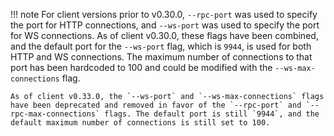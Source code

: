 !!! note
    For client versions prior to v0.30.0, `--rpc-port` was used to specify the port for HTTP connections, and `--ws-port` was used to specify the port for WS connections. As of client v0.30.0, these flags have been combined, and the default port for the `--ws-port` flag, which is `9944`, is used for both HTTP and WS connections. The maximum number of connections to that port has been hardcoded to 100 and could be modified with the `--ws-max-connections` flag.

    As of client v0.33.0, the `--ws-port` and `--ws-max-connections` flags have been deprecated and removed in favor of the `--rpc-port` and `--rpc-max-connections` flags. The default port is still `9944`, and the default maximum number of connections is still set to 100.
